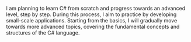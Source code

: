I am planning to learn C# from scratch and progress towards an advanced level, step by step. 
During this process, I aim to practice by developing small-scale applications. 
Starting from the basics, I will gradually move towards more advanced topics, covering the fundamental concepts and structures of the C# language.
